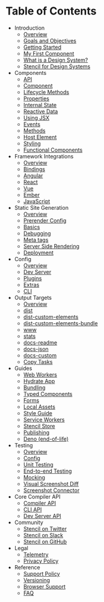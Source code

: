 # Table of Contents

* Introduction
  * [Overview](introduction/overview.md)
  * [Goals and Objectives](introduction/goals-and-objectives.md)
  * [Getting Started](introduction/getting-started.md)
  * [My First Component](introduction/my-first-component.md)
  * [What is a Design System?](design-systems/what-is-design-system.md)
  * [Stencil for Design Systems](design-systems/stencil-for-design-systems.md)
* Components
  * [API](components/api.md)
  * [Component](components/component.md)
  * [Lifecycle Methods](components/component-lifecycle.md)
  * [Properties](components/properties.md)
  * [Internal State](components/state.md)
  * [Reactive Data](components/reactive-data.md)
  * [Using JSX](components/templating-and-jsx.md)
  * [Events](components/events.md)
  * [Methods](components/methods.md)
  * [Host Element](components/host-element.md)
  * [Styling](components/styling.md)
  * [Functional Components](components/functional-components.md)
* Framework Integrations
  * [Overview](framework-integration/overview.md)
  * [Bindings](framework-integration/bindings.md)
  * [Angular](framework-integration/angular.md)
  * [React](framework-integration/react.md)
  * [Vue](framework-integration/vue.md)
  * [Ember](framework-integration/ember.md)
  * [JavaScript](framework-integration/javascript.md)
* Static Site Generation
  * [Overview](static-site-generation/overview.md)
  * [Prerender Config](static-site-generation/prerender-config.md)
  * [Basics](static-site-generation/basics.md)
  * [Debugging](static-site-generation/debugging.md)
  * [Meta tags](static-site-generation/meta.md)
  * [Server Side Rendering](static-site-generation/server-side-rendering-ssr.md)
  * [Deployment](static-site-generation/deployment.md)
* Config
  * [Overview](config/overview.md)
  * [Dev Server](config/dev-server.md)
  * [Plugins](config/plugins.md)
  * [Extras](config/extras.md)
  * [CLI](config/cli.md)
* Output Targets
  * [Overview](output-targets/overview.md)
  * [dist](output-targets/dist.md)
  * [dist-custom-elements](output-targets/custom-elements.md)
  * [dist-custom-elements-bundle](output-targets/custom-elements-bundle.md)
  * [www](output-targets/www.md)
  * [stats](output-targets/docs-stats.md)
  * [docs-readme](output-targets/docs-readme.md)
  * [docs-json](output-targets/docs-json.md)
  * [docs-custom](output-targets/docs-custom.md)
  * [Copy Tasks](output-targets/copy-tasks.md)
* Guides
  * [Web Workers](guides/workers.md)
  * [Hydrate App](guides/hydrate-app.md)
  * [Bundling](guides/module-bundling.md)
  * [Typed Components](guides/typed-components.md)
  * [Forms](guides/forms.md)
  * [Local Assets](guides/local-assets.md)
  * [Style Guide](guides/style-guide.md)
  * [Service Workers](guides/service-workers.md)
  * [Stencil Store](guides/store.md)
  * [Publishing](guides/publishing.md)
  * [Deno (end-of-life)](guides/deno.md)
* Testing
  * [Overview](testing/overview.md)
  * [Config](testing/config.md)
  * [Unit Testing](testing/unit-testing.md)
  * [End-to-end Testing](testing/e2e-testing.md)
  * [Mocking](testing/mocking.md)
  * [Visual Screenshot Diff](testing/screenshot-visual-diff.md)
  * [Screenshot Connector](testing/screenshot-connector.md)
* Core Compiler API
  * [Compiler API](core/compiler-api.md)
  * [CLI API](core/cli-api.md)
  * [Dev Server API](core/dev-server-api.md)
* Community
  * [Stencil on Twitter](https://twitter.com/stenciljs)
  * [Stencil on Slack](https://stencil-worldwide.herokuapp.com/)
  * [Stencil on GitHub](https://github.com/ionic-team/stencil)
* Legal
  * [Telemetry](telemetry.md)
  * [Privacy Policy](https://ionicframework.com/privacy)
* Reference
  * [Support Policy](reference/support-policy.md)
  * [Versioning](reference/versioning.md)
  * [Browser Support](reference/browser-support.md)
  * [FAQ](reference/faq.md)